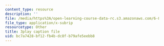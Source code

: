 ```yaml
---
content_type: resource
description: ''
file: /media/https%3A/open-learning-course-data-rc.s3.amazonaws.com/6-858-computer-systems-security-fall-2014/bc7a7428bf12fb4bdc8fb79afe5eebb8_uT7BXusDgDM.srt
file_type: application/x-subrip
resourcetype: Other
title: 3play caption file
uid: bc7a7428-bf12-fb4b-dc8f-b79afe5eebb8
---
```

